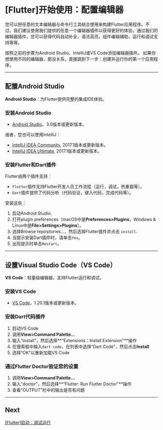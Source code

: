 # [Flutter]开始使用：配置编辑器

您可以把任意的文本编辑器与命令行工具结合使用来构建Flutter应用程序。不过，我们建议使用我们提供的任意一个编辑器插件以获得更好的体验。通过我们的编辑器插件，您可以获得代码自动补全，语法高亮，组件编辑辅助，运行和调试支持等等。

按照之前的步骤为Android Studio、IntelliJ或VS Code添加编辑器插件。 如果你想使用不同的编辑器，那没关系，直接跳到下一步：创建并运行你的第一个应用程序。

---
## 配置Android Studio

**Android Studio**：为Flutter提供完整的集成IDE体验。

### 安装Android Studio

* [Android Studio](https://developer.android.com/studio/index.html)，3.0版本或更新版本。

或者，您也可以使用IntelliJ：

* [IntelliJ IDEA Community](https://www.jetbrains.com/idea/download/), 2017.1版本或更新版本。
* [IntelliJ IDEA Ultimate](https://www.jetbrains.com/idea/download/), 2017.1版本或更新版本。

### 安装Flutter和Dart插件

Flutter由两个插件支持：

* `Flutter`插件支持Flutter开发人员工作流程（运行，调试，热重载等）。
* `Dart`插件提供了代码分析（代码验证，键入代码，完成代码等）。

安装这些：

1. 启动Android Studio.
2. 打开plugin preferences（macOS中是**Preferences>Plugins**，Windows & Linux中是**File>Settings>Plugins**）。
3. 选择Browse repositories…，然后选择Flutter插件并点击 `install`.
4. 当提示安装Dart插件时，请单击`Yes`。
5. 出现提示时单击`Restart`。

---
## 设置Visual Studio Code（VS Code）

**VS Code**：轻量级编辑器，支持Flutter运行和调试。

### 安装VS Code

* [VS Code](https://code.visualstudio.com/)，1.20.1版本或更新版本。

### 安装Dart代码插件

1. 启动VS Code
2. 调用**View>Command Palette…**
3. 输入“install”，然后选择**“Extensions：Install Extension”**操作
4. 在搜索框中输入`dart code`，在列表中选择“Dart Code”，然后点击**Install**
5. 选择“OK”以重新加载VS Code

### 通过Flutter Doctor验证您的设置

1. 调用**View>Command Palette…**
2. 输入“doctor”，然后选择**“Flutter: Run Flutter Doctor”**操作
3. 查看“OUTPUT”栏中的输出是否有问题


---
## Next

[[Flutter]启动：调试运行]([Flutter]启动-调试运行.md)